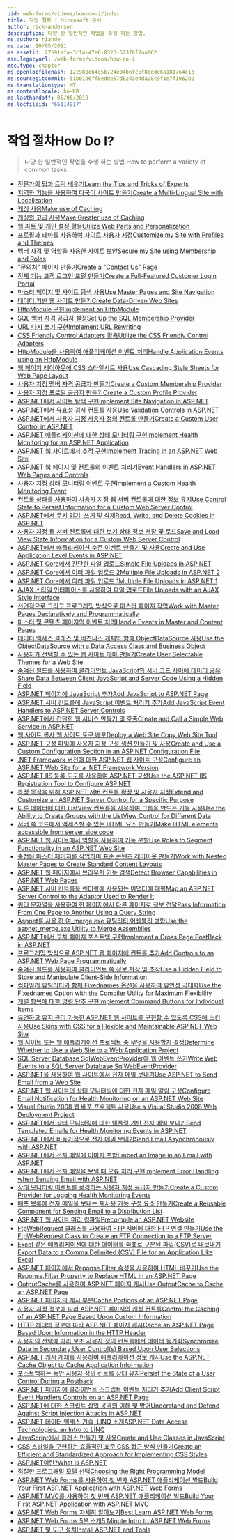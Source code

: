 ```yaml
---
uid: web-forms/videos/how-do-i/index
title: 작업 절차 | Microsoft 문서
author: rick-anderson
description: 다양 한 일반적인 작업을 수행 하는 방법.
ms.author: riande
ms.date: 10/05/2011
ms.assetid: 27591afa-3c14-47e6-8323-573f8f7aa862
msc.legacyurl: /web-forms/videos/how-do-i
msc.type: chapter
ms.openlocfilehash: 12c988e64c5b724e04b6fc5f8eddc6a181764e1d
ms.sourcegitcommit: 51b01b6ff8edde57d8243e4da28c9f1e7f1962b2
ms.translationtype: MT
ms.contentlocale: ko-KR
ms.lasthandoff: 05/06/2019
ms.locfileid: "65114917"
---
```

# <a name="how-do-i"></a><span data-ttu-id="7a0d7-104">작업 절차</span><span class="sxs-lookup"><span data-stu-id="7a0d7-104">How Do I?</span></span>

> <span data-ttu-id="7a0d7-105">다양 한 일반적인 작업을 수행 하는 방법.</span><span class="sxs-lookup"><span data-stu-id="7a0d7-105">How to perform a variety of common tasks.</span></span>

- [<span data-ttu-id="7a0d7-106">전문가의 팁과 트릭 배우기</span><span class="sxs-lookup"><span data-stu-id="7a0d7-106">Learn the Tips and Tricks of Experts</span></span>](how-do-i-learn-the-tips-and-tricks-of-experts.md)
- [<span data-ttu-id="7a0d7-107">지역화 기능을 사용하여 다국어 사이트 만들기</span><span class="sxs-lookup"><span data-stu-id="7a0d7-107">Create a Multi-Lingual Site with Localization</span></span>](how-do-i-create-a-multi-lingual-site-with-localization.md)
- [<span data-ttu-id="7a0d7-108">캐싱 사용</span><span class="sxs-lookup"><span data-stu-id="7a0d7-108">Make use of Caching</span></span>](how-do-i-make-use-of-caching.md)
- [<span data-ttu-id="7a0d7-109">캐싱의 고급 사용</span><span class="sxs-lookup"><span data-stu-id="7a0d7-109">Make Greater use of Caching</span></span>](how-do-i-make-greater-use-of-caching.md)
- [<span data-ttu-id="7a0d7-110">웹 파트 및 개인 설정 활용</span><span class="sxs-lookup"><span data-stu-id="7a0d7-110">Utilize Web Parts and Personalization</span></span>](how-do-i-utilize-web-parts-and-personalization.md)
- [<span data-ttu-id="7a0d7-111">프로필과 테마를 사용하여 사이트 사용자 지정</span><span class="sxs-lookup"><span data-stu-id="7a0d7-111">Customize my Site with Profiles and Themes</span></span>](how-do-i-customize-my-site-with-profiles-and-themes.md)
- [<span data-ttu-id="7a0d7-112">멤버 자격 및 역할을 사용한 사이트 보안</span><span class="sxs-lookup"><span data-stu-id="7a0d7-112">Secure my Site using Membership and Roles</span></span>](how-do-i-secure-my-site-using-membership-and-roles.md)
- [<span data-ttu-id="7a0d7-113">"문의처" 페이지 만들기</span><span class="sxs-lookup"><span data-stu-id="7a0d7-113">Create a "Contact Us" Page</span></span>](how-do-i-create-a-contact-us-page.md)
- [<span data-ttu-id="7a0d7-114">전체 기능 고객 로그인 포털 만들기</span><span class="sxs-lookup"><span data-stu-id="7a0d7-114">Create a Full-Featured Customer Login Portal</span></span>](how-do-i-create-a-full-featured-customer-login-portal.md)
- [<span data-ttu-id="7a0d7-115">마스터 페이지 및 사이트 탐색 사용</span><span class="sxs-lookup"><span data-stu-id="7a0d7-115">Use Master Pages and Site Navigation</span></span>](how-do-i-use-master-pages-and-site-navigation.md)
- [<span data-ttu-id="7a0d7-116">데이터 기반 웹 사이트 만들기</span><span class="sxs-lookup"><span data-stu-id="7a0d7-116">Create Data-Driven Web Sites</span></span>](how-do-i-create-data-driven-web-sites.md)
- [<span data-ttu-id="7a0d7-117">HttpModule 구현</span><span class="sxs-lookup"><span data-stu-id="7a0d7-117">Implement an HttpModule</span></span>](how-do-i-implement-an-httpmodule.md)
- [<span data-ttu-id="7a0d7-118">SQL 멤버 자격 공급자 설정</span><span class="sxs-lookup"><span data-stu-id="7a0d7-118">Set Up the SQL Membership Provider</span></span>](how-do-i-set-up-the-sql-membership-provider.md)
- [<span data-ttu-id="7a0d7-119">URL 다시 쓰기 구현</span><span class="sxs-lookup"><span data-stu-id="7a0d7-119">Implement URL Rewriting</span></span>](how-do-i-implement-url-rewriting.md)
- [<span data-ttu-id="7a0d7-120">CSS Friendly Control Adapters 활용</span><span class="sxs-lookup"><span data-stu-id="7a0d7-120">Utilize the CSS Friendly Control Adapters</span></span>](how-do-i-utilize-the-css-friendly-control-adapters.md)
- [<span data-ttu-id="7a0d7-121">HttpModule을 사용하여 애플리케이션 이벤트 처리</span><span class="sxs-lookup"><span data-stu-id="7a0d7-121">Handle Application Events using an HttpModule</span></span>](how-do-i-handle-application-events-using-an-httpmodule.md)
- [<span data-ttu-id="7a0d7-122">웹 페이지 레이아웃에 CSS 스타일시트 사용</span><span class="sxs-lookup"><span data-stu-id="7a0d7-122">Use Cascading Style Sheets for Web Page Layout</span></span>](how-do-i-use-cascading-style-sheets-for-web-page-layout.md)
- [<span data-ttu-id="7a0d7-123">사용자 지정 멤버 자격 공급자 만들기</span><span class="sxs-lookup"><span data-stu-id="7a0d7-123">Create a Custom Membership Provider</span></span>](how-do-i-create-a-custom-membership-provider.md)
- [<span data-ttu-id="7a0d7-124">사용자 지정 프로필 공급자 만들기</span><span class="sxs-lookup"><span data-stu-id="7a0d7-124">Create a Custom Profile Provider</span></span>](how-do-i-create-a-custom-profile-provider.md)
- [<span data-ttu-id="7a0d7-125">ASP.NET에서 사이트 탐색 구현</span><span class="sxs-lookup"><span data-stu-id="7a0d7-125">Implement Site Navigation in ASP.NET</span></span>](how-do-i-implement-site-navigation-in-aspnet.md)
- [<span data-ttu-id="7a0d7-126">ASP.NET에서 유효성 검사 컨트롤 사용</span><span class="sxs-lookup"><span data-stu-id="7a0d7-126">Use Validation Controls in ASP.NET</span></span>](how-do-i-use-validation-controls-in-aspnet.md)
- [<span data-ttu-id="7a0d7-127">ASP.NET에서 사용자 지정 사용자 정의 컨트롤 만들기</span><span class="sxs-lookup"><span data-stu-id="7a0d7-127">Create a Custom User Control in ASP.NET</span></span>](how-do-i-create-a-custom-user-control-in-aspnet.md)
- [<span data-ttu-id="7a0d7-128">ASP.NET 애플리케이션에 대한 상태 모니터링 구현</span><span class="sxs-lookup"><span data-stu-id="7a0d7-128">Implement Health Monitoring for an ASP.NET Application</span></span>](how-do-i-implement-health-monitoring-for-an-aspnet-application.md)
- [<span data-ttu-id="7a0d7-129">ASP.NET 웹 사이트에서 추적 구현</span><span class="sxs-lookup"><span data-stu-id="7a0d7-129">Implement Tracing in an ASP.NET Web Site</span></span>](how-do-i-implement-tracing-in-an-aspnet-web-site.md)
- [<span data-ttu-id="7a0d7-130">ASP.NET 웹 페이지 및 컨트롤의 이벤트 처리기</span><span class="sxs-lookup"><span data-stu-id="7a0d7-130">Event Handlers in ASP.NET Web Pages and Controls</span></span>](how-do-i-event-handlers-in-aspnet-web-pages-and-controls.md)
- [<span data-ttu-id="7a0d7-131">사용자 지정 상태 모니터링 이벤트 구현</span><span class="sxs-lookup"><span data-stu-id="7a0d7-131">Implement a Custom Health Monitoring Event</span></span>](how-do-i-implement-a-custom-health-monitoring-event.md)
- [<span data-ttu-id="7a0d7-132">컨트롤 상태를 사용하여 사용자 지정 웹 서버 컨트롤에 대한 정보 유지</span><span class="sxs-lookup"><span data-stu-id="7a0d7-132">Use Control State to Persist Information for a Custom Web Server Control</span></span>](how-do-i-use-control-state-to-persist-information-for-a-custom-web-server-control.md)
- [<span data-ttu-id="7a0d7-133">ASP.NET에서 쿠키 읽기, 쓰기 및 삭제</span><span class="sxs-lookup"><span data-stu-id="7a0d7-133">Read, Write, and Delete Cookies in ASP.NET</span></span>](read-write-and-delete-cookies-in-aspnet.md)
- [<span data-ttu-id="7a0d7-134">사용자 지정 웹 서버 컨트롤에 대한 보기 상태 정보 저장 및 로드</span><span class="sxs-lookup"><span data-stu-id="7a0d7-134">Save and Load View State Information for a Custom Web Server Control</span></span>](how-do-i-save-and-load-view-state-information-for-a-custom-web-server-control.md)
- [<span data-ttu-id="7a0d7-135">ASP.NET에서 애플리케이션 수준 이벤트 만들기 및 사용</span><span class="sxs-lookup"><span data-stu-id="7a0d7-135">Create and Use Application Level Events in ASP.NET</span></span>](how-do-i-create-and-use-application-level-events-in-aspnet.md)
- [<span data-ttu-id="7a0d7-136">ASP.NET Core에서 간단한 파일 업로드</span><span class="sxs-lookup"><span data-stu-id="7a0d7-136">Simple File Uploads in ASP.NET</span></span>](how-do-i-simple-file-uploads-in-aspnet.md)
- [<span data-ttu-id="7a0d7-137">ASP.NET Core에서 여러 파일 업로드 2</span><span class="sxs-lookup"><span data-stu-id="7a0d7-137">Multiple File Uploads in ASP.NET 2</span></span>](how-do-i-multiple-file-uploads-in-aspnet-2.md)
- [<span data-ttu-id="7a0d7-138">ASP.NET Core에서 여러 파일 업로드 1</span><span class="sxs-lookup"><span data-stu-id="7a0d7-138">Multiple File Uploads in ASP.NET 1</span></span>](how-do-i-multiple-file-uploads-in-aspnet-1.md)
- [<span data-ttu-id="7a0d7-139">AJAX 스타일 인터페이스를 사용하여 파일 업로드</span><span class="sxs-lookup"><span data-stu-id="7a0d7-139">File Uploads with an AJAX Style Interface</span></span>](how-do-i-file-uploads-with-an-ajax-style-interface.md)
- [<span data-ttu-id="7a0d7-140">선언적으로 그리고 프로그래밍 방식으로 마스터 페이지 작업</span><span class="sxs-lookup"><span data-stu-id="7a0d7-140">Work with Master Pages Declaratively and Programmatically</span></span>](how-do-i-work-with-master-pages-declaratively-and-programmatically.md)
- [<span data-ttu-id="7a0d7-141">마스터 및 콘텐츠 페이지의 이벤트 처리</span><span class="sxs-lookup"><span data-stu-id="7a0d7-141">Handle Events in Master and Content Pages</span></span>](how-do-i-handle-events-in-master-and-content-pages.md)
- [<span data-ttu-id="7a0d7-142">데이터 액세스 클래스 및 비즈니스 개체와 함께 ObjectDataSource 사용</span><span class="sxs-lookup"><span data-stu-id="7a0d7-142">Use the ObjectDataSource with a Data Access Class and Business Object</span></span>](how-do-i-use-the-objectdatasource-with-a-data-access-class-and-business-object.md)
- [<span data-ttu-id="7a0d7-143">사용자가 선택할 수 있는 웹 사이트 테마 만들기</span><span class="sxs-lookup"><span data-stu-id="7a0d7-143">Create User Selectable Themes for a Web Site</span></span>](how-do-i-create-user-selectable-themes-for-a-web-site.md)
- [<span data-ttu-id="7a0d7-144">숨겨진 필드를 사용하여 클라이언트 JavaScript와 서버 코드 사이에 데이터 공유</span><span class="sxs-lookup"><span data-stu-id="7a0d7-144">Share Data Between Client JavaScript and Server Code Using a Hidden Field</span></span>](how-do-i-share-data-between-client-javascript-and-server-code-using-a-hidden-field.md)
- [<span data-ttu-id="7a0d7-145">ASP.NET 페이지에 JavaScript 추가</span><span class="sxs-lookup"><span data-stu-id="7a0d7-145">Add JavaScript to ASP.NET Page</span></span>](how-do-i-add-javascript-to-an-aspnet-page.md)
- [<span data-ttu-id="7a0d7-146">ASP.NET 서버 컨트롤에 JavaScript 이벤트 처리기 추가</span><span class="sxs-lookup"><span data-stu-id="7a0d7-146">Add JavaScript Event Handlers to ASP.NET Server Controls</span></span>](how-do-i-add-javascript-event-handlers-to-aspnet-server-controls.md)
- [<span data-ttu-id="7a0d7-147">ASP.NET에서 간단한 웹 서비스 만들기 및 호출</span><span class="sxs-lookup"><span data-stu-id="7a0d7-147">Create and Call a Simple Web Service in ASP.NET</span></span>](how-do-i-create-and-call-a-simple-web-service-in-aspnet.md)
- [<span data-ttu-id="7a0d7-148">웹 사이트 복사 웹 사이트 도구 배포</span><span class="sxs-lookup"><span data-stu-id="7a0d7-148">Deploy a Web Site Copy Web Site Tool</span></span>](how-do-i-deploy-a-web-site-using-the-copy-web-site-tool.md)
- [<span data-ttu-id="7a0d7-149">ASP.NET 구성 파일에 사용자 지정 구성 섹션 만들기 및 사용</span><span class="sxs-lookup"><span data-stu-id="7a0d7-149">Create and Use a Custom Configuration Section in an ASP.NET Configuration File</span></span>](how-do-i-create-and-use-a-custom-configuration-section-in-an-aspnet-configuration-file.md)
- [<span data-ttu-id="7a0d7-150">.NET Framework 버전에 대한 ASP.NET 웹 사이트 구성</span><span class="sxs-lookup"><span data-stu-id="7a0d7-150">Configure an ASP.NET Web Site for a .NET Framework Version</span></span>](how-do-i-configure-an-aspnet-web-site-for-a-net-framework-version.md)
- [<span data-ttu-id="7a0d7-151">ASP.NET IIS 등록 도구를 사용하여 ASP.NET 구성</span><span class="sxs-lookup"><span data-stu-id="7a0d7-151">Use the ASP.NET IIS Registration Tool to Configure ASP.NET</span></span>](how-do-i-use-the-aspnet-iis-registration-tool-to-configure-aspnet.md)
- [<span data-ttu-id="7a0d7-152">특정 목적을 위해 ASP.NET 서버 컨트롤 확장 및 사용자 지정</span><span class="sxs-lookup"><span data-stu-id="7a0d7-152">Extend and Customize an ASP.NET Server Control for a Specific Purpose</span></span>](how-do-i-extend-and-customize-an-aspnet-server-control-for-a-specific-purpose.md)
- [<span data-ttu-id="7a0d7-153">다른 데이터에 대한 ListView 컨트롤을 사용하여 그룹을 만드는 기능 사용</span><span class="sxs-lookup"><span data-stu-id="7a0d7-153">Use the Ability to Create Groups with the ListView Control for Different Data</span></span>](how-do-i-use-the-ability-to-create-groups-with-the-listview-control-for-different-data.md)
- [<span data-ttu-id="7a0d7-154">서버 쪽 코드에서 액세스할 수 있는 HTML 요소 만들기</span><span class="sxs-lookup"><span data-stu-id="7a0d7-154">Make HTML elements accessible from server side code</span></span>](how-do-i-make-html-elements-accessible-from-server-side-code.md)
- [<span data-ttu-id="7a0d7-155">ASP.NET 웹 사이트에서 역할을 사용하여 기능 분할</span><span class="sxs-lookup"><span data-stu-id="7a0d7-155">Use Roles to Segment Functionality in an ASP.NET Web Site</span></span>](how-do-i-use-roles-to-segment-functionality-in-an-aspnet-web-site.md)
- [<span data-ttu-id="7a0d7-156">중첩된 마스터 페이지를 작업하여 표준 콘텐츠 레이아웃 만들기</span><span class="sxs-lookup"><span data-stu-id="7a0d7-156">Work with Nested Master Pages to Create Standard Content Layouts</span></span>](how-do-i-work-with-nested-master-pages-to-create-standard-content-layouts.md)
- [<span data-ttu-id="7a0d7-157">ASP.NET 웹 페이지에서 브라우저 기능 검색</span><span class="sxs-lookup"><span data-stu-id="7a0d7-157">Detect Browser Capabilities in ASP.NET Web Pages</span></span>](how-do-i-detect-browser-capabilities-in-aspnet-web-pages.md)
- [<span data-ttu-id="7a0d7-158">ASP.NET 서버 컨트롤을 렌더링에 사용되는 어댑터에 매핑</span><span class="sxs-lookup"><span data-stu-id="7a0d7-158">Map an ASP.NET Server Control to the Adaptor Used to Render It</span></span>](how-do-i-map-an-aspnet-server-control-to-the-adaptor-used-to-render-it.md)
- [<span data-ttu-id="7a0d7-159">쿼리 문자열을 사용하여 한 페이지에서 다른 페이지로 정보 전달</span><span class="sxs-lookup"><span data-stu-id="7a0d7-159">Pass Information From One Page to Another Using a Query String</span></span>](how-do-i-pass-information-from-one-page-to-another-using-a-query-string.md)
- [<span data-ttu-id="7a0d7-160">Aspnet를 사용 하 여\_merge.exe 유틸리티 어셈블리 병합</span><span class="sxs-lookup"><span data-stu-id="7a0d7-160">Use the aspnet\_merge.exe Utility to Merge Assemblies</span></span>](how-do-i-use-the-aspnet_mergeexe-utility-to-merge-assemblies.md)
- [<span data-ttu-id="7a0d7-161">ASP.NET에서 교차 페이지 포스트백 구현</span><span class="sxs-lookup"><span data-stu-id="7a0d7-161">Implement a Cross Page PostBack in ASP.NET</span></span>](how-do-i-implement-a-cross-page-postback-in-aspnet.md)
- [<span data-ttu-id="7a0d7-162">프로그래밍 방식으로 ASP.NET 웹 페이지에 컨트롤 추가</span><span class="sxs-lookup"><span data-stu-id="7a0d7-162">Add Controls to an ASP.NET Web Page Programmatically</span></span>](how-do-i-add-controls-to-an-aspnet-web-page-programmatically.md)
- [<span data-ttu-id="7a0d7-163">숨겨진 필드를 사용하여 클라이언트 쪽 정보 저장 및 조작</span><span class="sxs-lookup"><span data-stu-id="7a0d7-163">Use a Hidden Field to Store and Manipulate Client-Side Information</span></span>](how-do-i-use-a-hidden-field-to-store-and-manipulate-client-side-information.md)
- [<span data-ttu-id="7a0d7-164">컴파일러 유틸리티와 함께 Fixednames 옵션을 사용하여 유연성 극대화</span><span class="sxs-lookup"><span data-stu-id="7a0d7-164">Use the Fixednames Option with the Compiler Utility for Maximum Flexibility</span></span>](how-do-i-use-the-fixednames-option-with-the-compiler-utility-for-maximum-flexibility.md)
- [<span data-ttu-id="7a0d7-165">개별 항목에 대한 명령 단추 구현</span><span class="sxs-lookup"><span data-stu-id="7a0d7-165">Implement Command Buttons for Individual Items</span></span>](how-do-i-implement-command-buttons-for-individual-items.md)
- [<span data-ttu-id="7a0d7-166">유연하고 유지 관리 가능한 ASP.NET 웹 사이트를 구현할 수 있도록 CSS에 스킨 사용</span><span class="sxs-lookup"><span data-stu-id="7a0d7-166">Use Skins with CSS for a Flexible and Maintainable ASP.NET Web Site</span></span>](how-do-i-use-skins-with-css-for-a-flexible-and-maintainable-aspnet-web-site.md)
- [<span data-ttu-id="7a0d7-167">웹 사이트 또는 웹 애플리케이션 프로젝트 중 무엇을 사용할지 결정</span><span class="sxs-lookup"><span data-stu-id="7a0d7-167">Determine Whether to Use a Web Site or a Web Application Project</span></span>](how-do-i-determine-whether-to-use-a-web-site-or-a-web-application-project.md)
- [<span data-ttu-id="7a0d7-168">SQL Server Database SqlWebEventProvider에 웹 이벤트 쓰기</span><span class="sxs-lookup"><span data-stu-id="7a0d7-168">Write Web Events to a SQL Server Database SqlWebEventProvider</span></span>](how-do-i-write-web-events-to-a-sql-server-database-using-the-sqlwebeventprovider.md)
- [<span data-ttu-id="7a0d7-169">ASP.NET을 사용하여 웹 사이트에서 전자 메일 보내기</span><span class="sxs-lookup"><span data-stu-id="7a0d7-169">Use ASP.NET to Send Email from a Web Site</span></span>](how-do-i-use-aspnet-to-send-email-from-a-web-site.md)
- [<span data-ttu-id="7a0d7-170">ASP.NET 웹 사이트의 상태 모니터링에 대한 전자 메일 알림 구성</span><span class="sxs-lookup"><span data-stu-id="7a0d7-170">Configure Email Notification for Health Monitoring on an ASP.NET Web Site</span></span>](how-do-i-configure-email-notification-for-health-monitoring-on-an-aspnet-web-site.md)
- [<span data-ttu-id="7a0d7-171">Visual Studio 2008 웹 배포 프로젝트 사용</span><span class="sxs-lookup"><span data-stu-id="7a0d7-171">Use a Visual Studio 2008 Web Deployment Project</span></span>](how-do-i-use-a-visual-studio-2008-web-deployment-project.md)
- [<span data-ttu-id="7a0d7-172">ASP.NET에서 상태 모니터링에 대한 템플릿 기반 전자 메일 보내기</span><span class="sxs-lookup"><span data-stu-id="7a0d7-172">Send Templated Emails for Health Monitoring Events in ASP.NET</span></span>](how-do-i-send-templated-emails-for-health-monitoring-events-in-aspnet.md)
- [<span data-ttu-id="7a0d7-173">ASP.NET에서 비동기적으로 전자 메일 보내기</span><span class="sxs-lookup"><span data-stu-id="7a0d7-173">Send Email Asynchronously with ASP.NET</span></span>](how-do-i-send-email-asynchronously-with-aspnet.md)
- [<span data-ttu-id="7a0d7-174">ASP.NET에서 전자 메일에 이미지 포함</span><span class="sxs-lookup"><span data-stu-id="7a0d7-174">Embed an Image in an Email with ASP.NET</span></span>](how-do-i-embed-an-image-in-an-email-with-aspnet.md)
- [<span data-ttu-id="7a0d7-175">ASP.NET에서 전자 메일을 보낼 때 오류 처리 구현</span><span class="sxs-lookup"><span data-stu-id="7a0d7-175">Implement Error Handling when Sending Email with ASP.NET</span></span>](how-do-i-implement-error-handling-when-sending-email-with-aspnet.md)
- [<span data-ttu-id="7a0d7-176">상태 모니터링 이벤트를 로깅하는 사용자 지정 공급자 만들기</span><span class="sxs-lookup"><span data-stu-id="7a0d7-176">Create a Custom Provider for Logging Health Monitoring Events</span></span>](how-do-i-create-a-custom-provider-for-logging-health-monitoring-events.md)
- [<span data-ttu-id="7a0d7-177">배포 목록에 전자 메일을 보내는 재사용 가능 구성 요소 만들기</span><span class="sxs-lookup"><span data-stu-id="7a0d7-177">Create a Reusable Component for Sending Email to a Distribution List</span></span>](how-do-i-create-a-reusable-component-for-sending-email-to-a-distribution-list.md)
- [<span data-ttu-id="7a0d7-178">ASP.NET 웹 사이트 미리 컴파일</span><span class="sxs-lookup"><span data-stu-id="7a0d7-178">Precompile an ASP.NET Website</span></span>](how-do-i-precompile-an-aspnet-website.md)
- [<span data-ttu-id="7a0d7-179">FtpWebRequest 클래스를 사용하여 FTP 서버에 대한 FTP 연결 만들기</span><span class="sxs-lookup"><span data-stu-id="7a0d7-179">Use the FtpWebRequest Class to Create an FTP Connection to a FTP Server</span></span>](how-do-i-use-the-ftpwebrequest-class-to-create-an-ftp-connection-to-a-ftp-server.md)
- [<span data-ttu-id="7a0d7-180">Excel 같은 애플리케이션에 대한 데이터를 쉼표로 구분된 파일(CSV)로 내보내기</span><span class="sxs-lookup"><span data-stu-id="7a0d7-180">Export Data to a Comma Delimited (CSV) File for an Application Like Excel</span></span>](how-do-i-export-data-to-a-comma-delimited-csv-file-for-an-application-like-excel.md)
- [<span data-ttu-id="7a0d7-181">ASP.NET 페이지에서 Reponse.Filter 속성을 사용하여 HTML 바꾸기</span><span class="sxs-lookup"><span data-stu-id="7a0d7-181">Use the Reponse.Filter Property to Replace HTML in an ASP.NET Page</span></span>](how-do-i-use-the-reponsefilter-property-to-replace-html-in-an-aspnet-page.md)
- [<span data-ttu-id="7a0d7-182">OutputCache를 사용하여 ASP.NET 페이지 캐시</span><span class="sxs-lookup"><span data-stu-id="7a0d7-182">Use OutputCache to Cache an ASP.NET Page</span></span>](how-do-i-use-outputcache-to-cache-an-aspnet-page.md)
- [<span data-ttu-id="7a0d7-183">ASP.NET 페이지의 캐시 부분</span><span class="sxs-lookup"><span data-stu-id="7a0d7-183">Cache Portions of an ASP.NET Page</span></span>](how-do-i-cache-portions-of-an-aspnet-page.md)
- [<span data-ttu-id="7a0d7-184">사용자 지정 정보에 따라 ASP.NET 페이지의 캐싱 컨트롤</span><span class="sxs-lookup"><span data-stu-id="7a0d7-184">Control the Caching of an ASP.NET Page Based Upon Custom Information</span></span>](how-do-i-control-the-caching-of-an-aspnet-page-based-upon-custom-information.md)
- [<span data-ttu-id="7a0d7-185">HTTP 헤더의 정보에 따라 ASP.NET 페이지 캐시</span><span class="sxs-lookup"><span data-stu-id="7a0d7-185">Cache an ASP.NET Page Based Upon Information in the HTTP Header</span></span>](how-do-i-cache-an-aspnet-page-based-upon-information-in-the-http-header.md)
- [<span data-ttu-id="7a0d7-186">사용자의 선택에 따라 보조 사용자 정의 컨트롤에서 데이터 동기화</span><span class="sxs-lookup"><span data-stu-id="7a0d7-186">Synchronize Data in Secondary User Control(s) Based Upon User Selections</span></span>](how-do-i-synchronize-data-in-secondary-user-controls-based-upon-user-selections.md)
- [<span data-ttu-id="7a0d7-187">ASP.NET 캐시 개체를 사용하여 애플리케이션 정보 캐시</span><span class="sxs-lookup"><span data-stu-id="7a0d7-187">Use the ASP.NET Cache Object to Cache Application Information</span></span>](how-do-i-use-the-aspnet-cache-object-to-cache-application-information.md)
- [<span data-ttu-id="7a0d7-188">포스트백하는 동안 사용자 정의 컨트롤 상태 유지</span><span class="sxs-lookup"><span data-stu-id="7a0d7-188">Persist the State of a User Control During a Postback</span></span>](how-do-i-persist-the-state-of-a-user-control-during-a-postback.md)
- [<span data-ttu-id="7a0d7-189">ASP.NET 페이지에 클라이언트 스크립트 이벤트 처리기 추가</span><span class="sxs-lookup"><span data-stu-id="7a0d7-189">Add Client Script Event Handlers Controls on an ASP.NET Page</span></span>](how-do-i-add-client-script-event-handlers-controls-on-an-aspnet-page.md)
- [<span data-ttu-id="7a0d7-190">ASP.NET에 대한 스크립트 삽입 공격의 이해 및 방어</span><span class="sxs-lookup"><span data-stu-id="7a0d7-190">Understand and Defend Against Script Injection Attacks in ASP.NET</span></span>](how-do-i-understand-and-defend-against-script-injection-attacks-in-aspnet.md)
- [<span data-ttu-id="7a0d7-191">ASP.NET 데이터 액세스 기술, LINQ 소개</span><span class="sxs-lookup"><span data-stu-id="7a0d7-191">ASP.NET Data Access Technologies, an Intro to LINQ</span></span>](aspnet-data-access-technologies-an-introduction-to-linq.md)
- [<span data-ttu-id="7a0d7-192">JavaScript에서 클래스 만들기 및 사용</span><span class="sxs-lookup"><span data-stu-id="7a0d7-192">Create and Use Classes in JavaScript</span></span>](how-do-i-create-and-use-classes-in-javascript.md)
- [<span data-ttu-id="7a0d7-193">CSS 스타일을 구현하는 효율적인 표준 CSS 접근 방식 만들기</span><span class="sxs-lookup"><span data-stu-id="7a0d7-193">Create an Efficient and Standardized Approach for Implementing CSS Styles</span></span>](how-do-i-create-an-efficient-and-standardized-approach-for-implementing-css-styles.md)
- [<span data-ttu-id="7a0d7-194">ASP.NET이란?</span><span class="sxs-lookup"><span data-stu-id="7a0d7-194">What is ASP.NET</span></span>](what-is-asp-net.md)
- [<span data-ttu-id="7a0d7-195">적절한 프로그래밍 모델 선택</span><span class="sxs-lookup"><span data-stu-id="7a0d7-195">Choosing the Right Programming Model</span></span>](choosing-the-right-programming-model.md)
- [<span data-ttu-id="7a0d7-196">ASP.NET Web Forms를 사용하여 첫 번째 ASP.NET 애플리케이션 빌드</span><span class="sxs-lookup"><span data-stu-id="7a0d7-196">Build Your First ASP.NET Application with ASP.NET Web Forms</span></span>](build-your-first-asp-net-application-with-asp-net-web-forms.md)
- [<span data-ttu-id="7a0d7-197">ASP.NET MVC를 사용하여 첫 번째 ASP.NET 애플리케이션 빌드</span><span class="sxs-lookup"><span data-stu-id="7a0d7-197">Build Your First ASP.NET Application with ASP.NET MVC</span></span>](build-your-first-asp-net-application-with-asp-net-mvc.md)
- [<span data-ttu-id="7a0d7-198">ASP.NET Web Forms 자세히 알아보기</span><span class="sxs-lookup"><span data-stu-id="7a0d7-198">Best Learn ASP.NET Web Forms</span></span>](how-to-best-learn-aspnet-web-forms.md)
- [<span data-ttu-id="7a0d7-199">ASP.NET Web Forms 5분 소개</span><span class="sxs-lookup"><span data-stu-id="7a0d7-199">5 Minute Intro to ASP.NET Web Forms</span></span>](5-minute-introduction-to-aspnet-web-forms.md)
- [<span data-ttu-id="7a0d7-200">ASP.NET 및 도구 설치</span><span class="sxs-lookup"><span data-stu-id="7a0d7-200">Install ASP.NET and Tools</span></span>](how-to-install-asp-net-and-tools.md)

